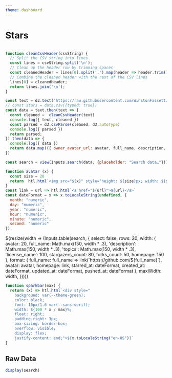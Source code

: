 ```yaml
---
theme: dashboard
---
```


# Stars


```js

function cleanCsvHeader(csvString) {
  // Split the CSV string into lines
  const lines = csvString.split('\n');
  // Clean up the header row by trimming spaces
  const cleanedHeader = lines[0].split(',').map(header => header.trim()).join(',');
  // Combine the cleaned header with the rest of the CSV lines
  lines[0] = cleanedHeader;
  return lines.join('\n');
}

const text = d3.text('https://raw.githubusercontent.com/WinstonFassett/stars/main/stars.csv')
// const stars = data.csv({typed: true})
const data = text.then(text => {
  const cleaned =  cleanCsvHeader(text)
  console.log({ text, cleaned })
  const parsed = d3.csvParse(cleaned, d3.autoType)
  console.log({ parsed })
  return parsed;
}).then(data => {
  console.log({ data })
  return data.map(({ owner_avatar_url: avatar, full_name, description, stargazers_count, language, license_name, topics, homepage, starred_at, ...rest  }) => ({ avatar, full_name, description, stargazers_count, language, license_name, topics, homepage, starred_at, ...rest  }))
})


```

```js
const search = view(Inputs.search(data, {placeholder: "Search data…"}));

function avatar (x) {
  const size = 20
  return  htl.html`<img src="${x}" style="height: ${size}px; width: ${size}px;" />`
}
const link = url => htl.html`<a href="${url}">${url}</a>`
const dateFormat = x => x.toLocaleString(undefined, {
  month: "numeric",
  day: "numeric",
  year: "numeric",
  hour: "numeric", 
  minute: "numeric", 
  second: "numeric"
})
```


<div class="grid grid-cols-1">
  <div class="card">${resize(width => (Inputs.table(search, { 
    select: false,
    rows: 20,
    width: {
      avatar: 20,
      full_name: Math.max(150, width * .3),
      'description': Math.max(150, width * .3),
      'topics': Math.max(150, width * .3),
      'license_name': 100,
      stargazers_count: 80,
      forks_count: 50,
      homepage: 150
    }, 
    format: {
      full_name: full_name => link(`https://github.com/${full_name}`),
      avatar: avatar,
      homepage: link,
      starred_at: dateFormat,
      created_at: dateFormat,
      updated_at: dateFormat,
      pushed_at: dateFormat
    },
    maxWidth: width,  })))}</div>
</div>


```js
function sparkbar(max) {
  return (x) => htl.html`<div style="
    background: var(--theme-green);
    color: black;
    font: 10px/1.6 var(--sans-serif);
    width: ${100 * x / max}%;
    float: right;
    padding-right: 3px;
    box-sizing: border-box;
    overflow: visible;
    display: flex;
    justify-content: end;">${x.toLocaleString("en-US")}`
}
```

## Raw Data 
```js
display(search)
```